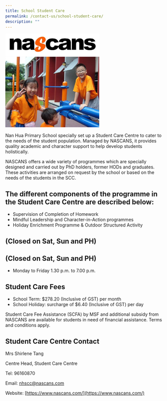 ```yaml
---
title: School Student Care
permalink: /contact-us/school-student-care/
description: ""
---
```

<img style="width: 295px; height: 69px;" class="ive_eobj_center" alt="nascans logo.jpg" src="/images/nascans logo.jpg"><br><img style="width: 295px; height: 221px;" class="ive_eobj_center" alt="Photo 5.jpg" src="/images/Photo 5.jpg"><br>

Nan Hua Primary School specially set up a Student Care Centre to cater to the needs of the student population. Managed by NASCANS, it provides quality academic and character support to help develop students holistically.

  

NASCANS offers a wide variety of programmes which are specially designed and carried out by PhD holders, former HODs and graduates. These activities are arranged on request by the school or based on the needs of the students in the SCC.

The different components of the programme in the Student Care Centre are described below:
-----------------------------------------------------------------------------------------

*   Supervision of Completion of Homework
*   Mindful Leadership and Character-in-Action programmes
*   Holiday Enrichment Programme & Outdoor Structured Activity

(Closed on Sat, Sun and PH)
---------------------------

(Closed on Sat, Sun and PH)
---------------------------

*   Monday to Friday 1.30 p.m. to 7.00 p.m. 

Student Care Fees
-----------------

*   School Term: $278.20 (Inclusive of GST) per month
*   School Holiday: surcharge of $6.40 (Inclusive of GST) per day

  

Student Care Fee Assistance (SCFA) by MSF and additional subsidy from NASCANS are available for students in need of financial assistance. Terms and conditions apply.

Student Care Centre Contact
---------------------------

Mrs Shirlene Tang  

Centre Head, Student Care Centre

Tel: 96160870

Email: [nhscc@nascans.com](mailto:nhscc@nascans.com)

Website: [https://www.nascans.com/](https://www.nascans.com/)